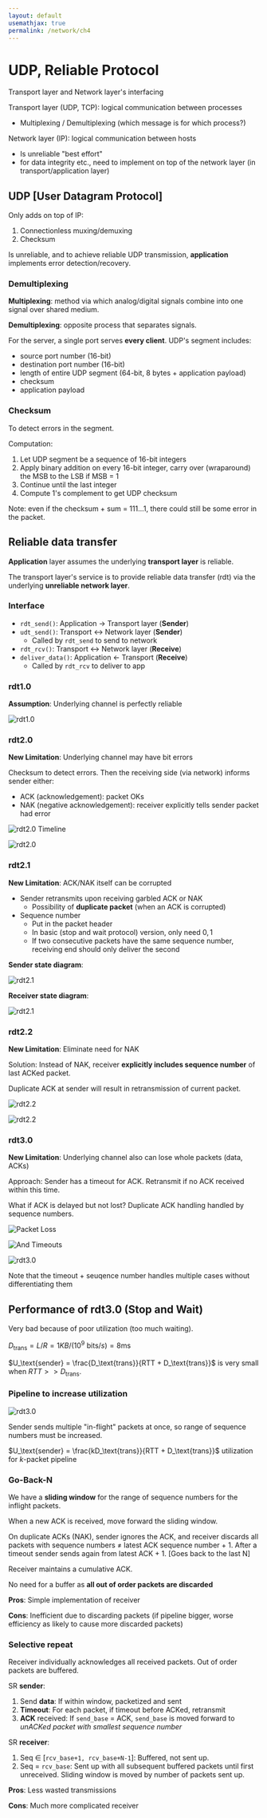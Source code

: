 ```yaml
---
layout: default
usemathjax: true
permalink: /network/ch4
---
```


# UDP, Reliable Protocol

Transport layer and Network layer's interfacing

Transport layer (UDP, TCP): logical communication between processes

- Multiplexing / Demultiplexing (which message is for which process?)

Network layer (IP): logical communication between hosts

- Is unreliable "best effort"
- for data integrity etc., need to implement on top of the network layer (in transport/application layer)

## UDP [User Datagram Protocol]

Only adds on top of IP:

1. Connectionless muxing/demuxing
2. Checksum

Is unreliable, and to achieve reliable UDP transmission, **application** implements error detection/recovery.

### Demultiplexing

**Multiplexing**: method via which analog/digital signals combine into one signal over shared medium.

**Demultiplexing**: opposite process that separates signals.

For the server, a single port serves **every client**. UDP's segment includes:

- source port number (16-bit)
- destination port number (16-bit)
- length of entire UDP segment (64-bit, 8 bytes + application payload)
- checksum
- application payload

### Checksum

To detect errors in the segment.

Computation:

1. Let UDP segment be a sequence of 16-bit integers
2. Apply binary addition on every 16-bit integer, carry over (wraparound) the MSB to the LSB if MSB = 1
3. Continue until the last integer
4. Compute 1's complement to get UDP checksum

Note: even if the checksum + sum = 111...1, there could still be some error in the packet.

## Reliable data transfer

**Application** layer assumes the underlying **transport layer** is reliable.

The transport layer's service is to provide reliable data transfer (rdt) via the underlying **unreliable network layer**.

### Interface

- `rdt_send()`: Application $\rightarrow$ Transport layer (**Sender**)
- `udt_send()`: Transport $\leftrightarrow$​​ Network layer (**Sender**)
  - Called by `rdt_send` to send to network
- `rdt_rcv()`: Transport $\leftrightarrow$ Network layer (**Receive**)
- `deliver_data()`: Application $\leftarrow$​​ Transport (**Receive**)
  - Called by `rdt_rcv` to deliver to app

### rdt1.0

**Assumption**: Underlying channel is perfectly reliable

![rdt1.0](/notes-blog/assets/img/network/rdt1-0.png)

### rdt2.0

**New Limitation**: Underlying channel may have bit errors

Checksum to detect errors. Then the receiving side (via network) informs sender either:

- ACK (acknowledgement): packet OKs
- NAK (negative acknowledgement): receiver explicitly tells sender packet had error

![rdt2.0 Timeline](/notes-blog/assets/img/network/rdt2-0_time.png)

![rdt2.0](/notes-blog/assets/img/network/rdt2-0.png)

### rdt2.1

**New Limitation**: ACK/NAK itself can be corrupted

- Sender retransmits upon receiving garbled ACK or NAK
  - Possibility of **duplicate packet** (when an ACK is corrupted)
- Sequence number
  - Put in the packet header
  - In basic (stop and wait protocol) version, only need ${0, 1}$
  - If two consecutive packets have the same sequence number, receiving end should only deliver the second

**Sender state diagram**:

![rdt2.1](/notes-blog/assets/img/network/rdt2-1-sender.png)

**Receiver state diagram**:

![rdt2.1](/notes-blog/assets/img/network/rdt2-1-rcv.png)

### rdt2.2

**New Limitation**: Eliminate need for NAK

Solution: Instead of NAK, receiver **explicitly includes sequence number** of last ACKed packet.

Duplicate ACK at sender will result in retransmission of current packet.

![rdt2.2](/notes-blog/assets/img/network/rdt2-2-sender.png)

![rdt2.2](/notes-blog/assets/img/network/rdt2-2-rcv.png)

### rdt3.0

**New Limitation**: Underlying channel also can lose whole packets (data, ACKs)

Approach: Sender has a timeout for ACK. Retransmit if no ACK received within this time.

What if ACK is delayed but not lost? Duplicate ACK handling handled by sequence numbers.

![Packet Loss](/notes-blog/assets/img/network/rdt3-0-packet-loss.png)

![And Timeouts](/notes-blog/assets/img/network/rdt3-0-timeouts.png)

![rdt3.0](/notes-blog/assets/img/network/rdt3-0-sender.png)

Note that the timeout + seuqence number handles multiple cases without differentiating them

## Performance of rdt3.0 (Stop and Wait)

Very bad because of poor utilization (too much waiting).

$D_\text{trans} = L/R = 1KB / (10^9 \text{ bits}/s) = 8 \text{ms}$

$U_\text{sender} = \frac{D_\text{trans}}{RTT + D_\text{trans}}$ is very small when $RTT >> D_\text{trans}$.

### Pipeline to increase utilization

![rdt3.0](/notes-blog/assets/img/network/rdt-pipeline.png)

Sender sends multiple "in-flight" packets at once, so range of sequence numbers must be increased. 

$U_\text{sender} = \frac{kD_\text{trans}}{RTT + D_\text{trans}}$  utilization for $k$-packet pipeline

### Go-Back-N

We have a **sliding window** for the range of sequence numbers for the inflight packets.

When a new ACK is received, move forward the sliding window.

On duplicate ACKs (NAK), sender ignores the ACK, and receiver discards all packets with sequence numbers $\neq$​​​ latest ACK sequence number + 1. After a timeout sender sends again from latest ACK + 1. [Goes back to the last N]

Receiver maintains a cumulative ACK.

No need for a buffer as **all out of order packets are discarded**

**Pros**: Simple implementation of receiver

**Cons**: Inefficient due to discarding packets (if pipeline bigger, worse efficiency as likely to cause more discarded packets)

### Selective repeat

Receiver individually acknowledges all received packets. Out of order packets are buffered.

SR **sender**:

1. Send **data**: If within window, packetized and sent
2. **Timeout**: For each packet, if timeout before ACKed, retransmit
3. **ACK** received: If `send_base` = ACK, `send_base` is moved forward to *unACKed packet with smallest sequence number*

SR **receiver**:

1. Seq $\in$ [`rcv_base+1, rcv_base+N-1`]: Buffered, not sent up.
2. Seq = `rcv_base`: Sent up with all subsequent buffered packets until first unreceived. Sliding window is moved by number of packets sent up.

**Pros**: Less wasted transmissions

**Cons**: Much more complicated receiver
